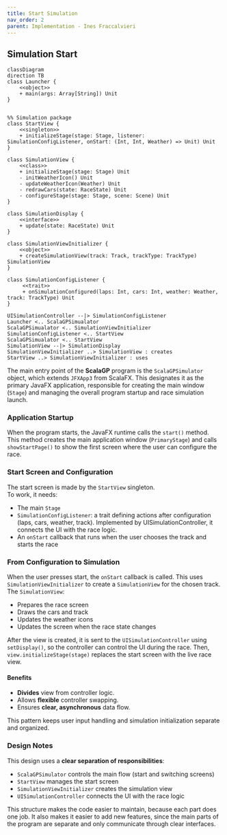 ```yaml
---
title: Start Simulation
nav_order: 2
parent: Implementation - Ines Fraccalvieri
---
```


## Simulation Start


```mermaid
classDiagram
direction TB
class Launcher {
    <<object>>
    + main(args: Array[String]) Unit
}


%% Simulation package
class StartView {
    <<singleton>>
    + initializeStage(stage: Stage, listener: SimulationConfigListener, onStart: (Int, Int, Weather) => Unit) Unit
}

class SimulationView {
    <<class>>
    + initializeStage(stage: Stage) Unit
    - initWeatherIcon() Unit
    - updateWeatherIcon(Weather) Unit
    - redrawCars(state: RaceState) Unit
    - configureStage(stage: Stage, scene: Scene) Unit
}

class SimulationDisplay {
    <<interface>>
    + update(state: RaceState) Unit
}

class SimulationViewInitializer {
    <<object>>
    + createSimulationView(track: Track, trackType: TrackType) SimulationView
}

class SimulationConfigListener {
     <<trait>>
     + onSimulationConfigured(laps: Int, cars: Int, weather: Weather, track: TrackType) Unit
}

UISimulationController --|> SimulationConfigListener
Launcher <.. ScalaGPSimualator
ScalaGPSimualator <.. SimulationViewInitializer
SimulationConfigListener <.. StartView
ScalaGPSimualator <.. StartView
SimulationView --|> SimulationDisplay
SimulationViewInitializer ..> SimulationView : creates
StartView ..> SimulationViewInitializer : uses
```


The main entry point of the **ScalaGP** program is the `ScalaGPSimulator` object, which extends `JFXApp3` from ScalaFX. This designates it as the primary JavaFX application, responsible for creating the main window (`Stage`) and managing the overall program startup and race simulation launch.

### Application Startup
When the program starts, the JavaFX runtime calls the `start()` method. This method creates the main application window (`PrimaryStage`) and calls `showStartPage()` to show the first screen where the user can configure the race.

### Start Screen and Configuration
The start screen is made by the `StartView` singleton.  
To work, it needs:
- The main `Stage`
- `SimulationConfigListener`: a trait defining actions after configuration (laps, cars, weather, track). Implemented by UISimulationController, it connects the UI with the race logic.
- An `onStart` callback that runs when the user chooses the track and starts the race

### From Configuration to Simulation
When the user presses start, the `onStart` callback is called. This uses `SimulationViewInitializer` to create a `SimulationView` for the chosen track.  
The `SimulationView`:
- Prepares the race screen
- Draws the cars and track
- Updates the weather icons
- Updates the screen when the race state changes

After the view is created, it is sent to the `UISimulationController` using `setDisplay()`, so the controller can control the UI during the race. Then, `view.initializeStage(stage)` replaces the start screen with the live race view.


#### Benefits

- **Divides** view from controller logic.
- Allows **flexible** controller swapping.
- Ensures **clear, asynchronous** data flow.

This pattern keeps user input handling and simulation initialization separate and organized.

### Design Notes
This design uses a **clear separation of responsibilities**:
- `ScalaGPSimulator` controls the main flow (start and switching screens)
- `StartView` manages the start screen
- `SimulationViewInitializer` creates the simulation view
- `UISimulationController` connects the UI with the race logic

This structure makes the code easier to maintain, because each part does one job. It also makes it easier to add new features, since the main parts of the program are separate and only communicate through clear interfaces.
